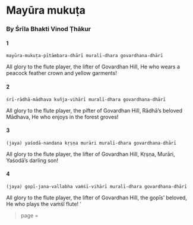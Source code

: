 # Mayūra mukuṭa

### By Śrīla Bhakti Vinod Ṭhākur

#### 1

    mayūra-mukuṭa-pītāmbara-dhārī muralī-dhara govardhana-dhārī

All glory to the flute player, the lifter of Govardhan Hill, He who wears a peacock feather crown and yellow garments!

#### 2

    śrī-rādhā-mādhava kuñja-vihārī muralī-dhara govardhana-dhārī

All glory to the flute player, the pifter of Govardhan Hill, Rādhā’s beloved Mādhava, He who enjoys in the forest groves!

#### 3

    (jaya) yaśodā-nandana kṛṣṇa murāri muralī-dhara govardhana-dhārī

All glory to the flute player, the lifter of Govardhan Hill, Kṛṣṇa, Murāri, Yaśodā’s darling son!

#### 4

    (jaya) gopī-jana-vallabha vaṁśī-vihārī muralī-dhara govardhana-dhārī

All glory to the flute player, the lifter of Govardhan Hill, the gopīs’ beloved, He who plays the vaṁśī flute!
ՙ


> page = 
